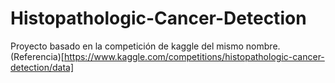 # Histopathologic-Cancer-Detection
Proyecto basado en la competición de kaggle del mismo nombre. (Referencia)[https://www.kaggle.com/competitions/histopathologic-cancer-detection/data]
